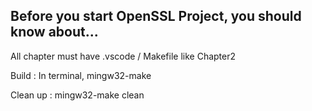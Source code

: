 ## Before you start OpenSSL Project, you should know about...

All chapter must have .vscode / Makefile like Chapter2 

Build : In terminal, mingw32-make

Clean up : mingw32-make clean